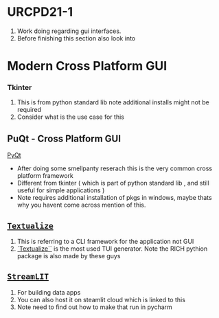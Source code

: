# URCPD21-1 

1. Work doing regarding gui interfaces.
2. Before finishing this section also look into 

# Modern Cross Platform GUI 

### Tkinter 

1. This is from python standard lib note additional installs might not be required
2. Consider what is the use case for this 

## PuQt - Cross Platform GUI

[PyQt](https://doc.qt.io/qtforpython-6/)
- After doing some smellpanty reserach this is the very common cross platform framework
- Different from tkinter ( which is part of python standard lib , and still useful for simple applications )
- Note requires additional installation of pkgs in windows, maybe thats why you havent come across mention of this. 

## [`Textualize`](https://www.textualize.io/)

1. This is referring to a CLI framework for the application not GUI
2. [`Textualize``](https://www.textualize.io/) is the most used TUI generator. Note the RICH pythion package is also made by these guys 

## [`StreamLIT`](https://streamlit.io/) 

1. For building data apps 
2. You can also host it on steamlit cloud which is linked to this
3. Note need to find out how to make that run in pycharm

